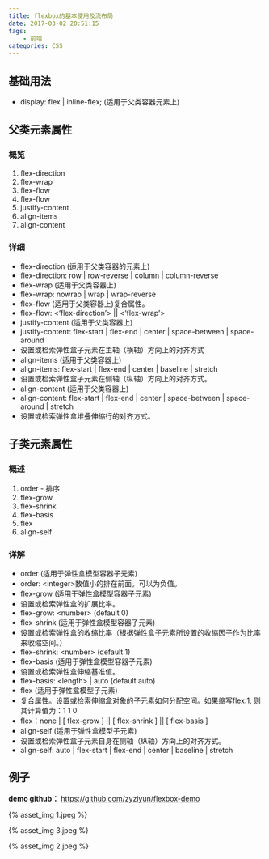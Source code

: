 ```yaml
---
title: flexbox的基本使用及流布局
date: 2017-03-02 20:51:15
tags: 
    - 前端
categories: CSS
---
```


## 基础用法
- display: flex | inline-flex; (适用于父类容器元素上)

## 父类元素属性

### 概览
1. flex-direction 
2. flex-wrap
3. flex-flow
4. flex-flow
5. justify-content
6. align-items
7. align-content

### 详细
- flex-direction (适用于父类容器的元素上)
- flex-direction: row | row-reverse | column | column-reverse
- flex-wrap (适用于父类容器上)
- flex-wrap: nowrap | wrap | wrap-reverse
- flex-flow (适用于父类容器上)复合属性。
- flex-flow: &lt;‘flex-direction’&gt; || &lt;‘flex-wrap’&gt;
- justify-content (适用于父类容器上)
- justify-content: flex-start | flex-end | center | space-between | space-around
- 设置或检索弹性盒子元素在主轴（横轴）方向上的对齐方式
- align-items (适用于父类容器上)
- align-items: flex-start | flex-end | center | baseline | stretch
- 设置或检索弹性盒子元素在侧轴（纵轴）方向上的对齐方式。
- align-content (适用于父类容器上)
- align-content: flex-start | flex-end | center | space-between | space-around | stretch
- 设置或检索弹性盒堆叠伸缩行的对齐方式。

## 子类元素属性

### 概述
1. order - 排序
2. flex-grow
3. flex-shrink
4. flex-basis
5. flex
6. align-self

### 详解
- order (适用于弹性盒模型容器子元素)
- order: &lt;integer&gt;数值小的排在前面。可以为负值。
- flex-grow (适用于弹性盒模型容器子元素)
- 设置或检索弹性盒的扩展比率。
- flex-grow: &lt;number&gt; (default 0)
- flex-shrink (适用于弹性盒模型容器子元素)
- 设置或检索弹性盒的收缩比率（根据弹性盒子元素所设置的收缩因子作为比率来收缩空间。）
- flex-shrink: &lt;number&gt; (default 1)
- flex-basis (适用于弹性盒模型容器子元素)
- 设置或检索弹性盒伸缩基准值。
- flex-basis: &lt;length&gt; | auto (default auto)
- flex (适用于弹性盒模型子元素)
- 复合属性。设置或检索伸缩盒对象的子元素如何分配空间。如果缩写flex:1, 则其计算值为：1 1 0
- flex：none | [ flex-grow ] || [ flex-shrink ] || [ flex-basis ]
- align-self (适用于弹性盒模型子元素)
- 设置或检索弹性盒子元素自身在侧轴（纵轴）方向上的对齐方式。
- align-self: auto | flex-start | flex-end | center | baseline | stretch

## 例子
**demo github：** https://github.com/zyziyun/flexbox-demo

{% asset_img 1.jpeg %}

{% asset_img 3.jpeg %}

{% asset_img 2.jpeg %}